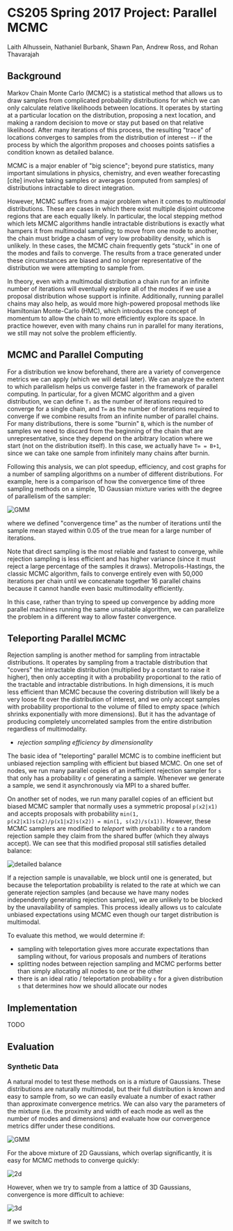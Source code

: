 # CS205 Spring 2017 Project: Parallel MCMC

Laith Alhussein, Nathaniel Burbank, Shawn Pan, Andrew Ross, and Rohan
Thavarajah

## Background

Markov Chain Monte Carlo (MCMC) is a statistical method that allows us to draw
samples from complicated probability distributions for which we can only
calculate relative likelihoods between locations. It operates by starting at a
particular location on the distribution, proposing a next location, and making
a random decision to move or stay put based on that relative likelihood. After
many iterations of this process, the resulting "trace" of locations converges
to samples from the distribution of interest -- if the process by which the
algorithm proposes and chooses points satisfies a condition known as detailed
balance.

MCMC is a major enabler of "big science"; beyond pure statistics, many
important simulations in physics, chemistry, and even weather forecasting
[cite] involve taking samples or averages (computed from samples) of
distributions intractable to direct integration.

However, MCMC suffers from a major problem when it comes to _multimodal_
distributions. These are cases in which there exist multiple disjoint outcome
regions that are each equally likely. In particular, the local stepping method
which lets MCMC algorithms handle intractable distributions is exactly what
hampers it from multimodal sampling; to move from one mode to another, the
chain must bridge a chasm of very low probability density, which is unlikely.
In these cases, the MCMC chain frequently gets “stuck” in one of the modes and
fails to converge. The results from a trace generated under these
circumstances are biased and no longer representative of the distribution we
were attempting to sample from.

In theory, even with a multimodal distribution a chain run for an infinite
number of iterations will eventually explore all of the modes if we use a
proposal distribution whose support is infinite. Additionally, running
parallel chains may also help, as would more high-powered proposal methods
like Hamiltonian Monte-Carlo (HMC), which introduces the concept of momentum
to allow the chain to more efficiently explore its space. In practice however,
even with many chains run in parallel for many iterations, we still may not
solve the problem efficiently.

## MCMC and Parallel Computing

For a distribution we know beforehand, there are a variety of convergence
metrics we can apply (which we will detail later). We can analyze the extent to
which parallelism helps us converge faster in the framework of parallel
computing. In particular, for a given MCMC algorithm and a given distribution,
we can define `T₁` as the number of iterations required to converge for a
single chain, and `T∞` as the number of iterations required to converge if we
combine results from an infinite number of parallel chains. For many
distributions, there is some "burnin" `B`, which is the number of samples we
need to discard from the beginning of the chain that are unrepresentative,
since they depend on the arbitrary location where we start (not on the
distribution itself). In this case, we actually have `T∞ = B+1`, since we can
take one sample from infinitely many chains after burnin.

Following this analysis, we can plot speedup, efficiency, and cost graphs for a
number of sampling algorithms on a number of different distributions. For
example, here is a comparison of how the convergence time of three sampling
methods on a simple, 1D Gaussian mixture varies with the degree of parallelism
of the sampler:

![GMM](doc/direct-vs-rejection.png)

where we defined "convergence time" as the number of iterations until the
sample mean stayed within 0.05 of the true mean for a large number of iterations.

Note that direct sampling is the most reliable and fastest to converge, while
rejection sampling is less efficient and has higher variance (since it must
reject a large percentage of the samples it draws). Metropolis-Hastings, the
classic MCMC algorithm, fails to converge entirely even with 50,000 iterations
per chain until we concatenate together 16 parallel chains because it cannot
handle even basic multimodality efficiently.

In this case, rather than trying to speed up convergence by adding more
parallel machines running the same unsuitable algorithm, we can parallelize the
problem in a different way to allow faster convergence.

## Teleporting Parallel MCMC

Rejection sampling is another method for sampling from intractable
distributions. It operates by sampling from a tractable distribution that
"covers" the intractable distribution (multiplied by a constant to raise it
higher), then only accepting it with a probability proportional to the ratio of
the tractable and intractable distributions. In high dimensions, it is much
less efficient than MCMC because the covering distribution will likely be a
very loose fit over the distribution of interest, and we only accept samples
with probability proportional to the volume of filled to empty space (which
shrinks exponentially with more dimensions). But it has the advantage of
producing completely uncorrelated samples from the entire distribution
regardless of multimodality.

* _rejection sampling efficiency by dimensionality_

The basic idea of "teleporting" parallel MCMC is to combine inefficient but
unbiased rejection sampling with efficient but biased MCMC. On one set of
nodes, we run many parallel copies of an inefficient rejection sampler for `s`
that only has a probability `ɛ` of generating a sample. Whenever we
generate a sample, we send it asynchronously via MPI to a shared buffer.

On another set of nodes, we run many parallel copies of an efficient but biased
MCMC sampler that normally uses a symmetric proposal `p(x2|x1)` and accepts
proposals with probability `min(1, p(x2|x1)s(x2)/p(x1|x2)s(x2)) = min(1,
s(x2)/s(x1))`. However, these MCMC samplers are modified to _teleport_ with
probability `ɛ` to a random rejection sample they claim from the shared
buffer (which they always accept). We can see that this modified proposal still
satisfies detailed balance:

![detailed balance](doc/balance.png)

If a rejection sample is unavailable, we block until one is generated, but
because the teleportation probability is related to the rate at which we can
generate rejection samples (and because we have many nodes independently
generating rejection samples), we are unlikely to be blocked by the
unavailability of samples. This process ideally allows us to calculate unbiased
expectations using MCMC even though our target distribution is multimodal.

To evaluate this method, we would determine if:
- sampling with teleportation gives more accurate expectations than sampling
  without, for various proposals and numbers of iterations
- splitting nodes between rejection sampling and MCMC performs better than
  simply allocating all nodes to one or the other
- there is an ideal ratio / teleportation probability `ɛ` for a given
  distribution `s` that determines how we should allocate our nodes

## Implementation

TODO

## Evaluation

### Synthetic Data

A natural model to test these methods on is a mixture of Gaussians. These
distributions are naturally multimodal, but their full distribution is known
and easy to sample from, so we can easily evaluate a number of exact rather
than approximate convergence metrics. We can also vary the parameters of the
mixture (i.e. the proximity and width of each mode as well as the number of
modes and dimensions) and evaluate how our convergence metrics differ under
these conditions.

![GMM](doc/pdf-and-log-pdf.png)

For the above mixture of 2D Gaussians, which overlap significantly, it is easy
for MCMC methods to converge quickly:

![2d](doc/nuts-converges-2d.png)

However, when we try to sample from a lattice of 3D Gaussians, convergence is
more difficult to achieve:

![3d](doc/nuts-doesnt-converge.png)

If we switch to 
